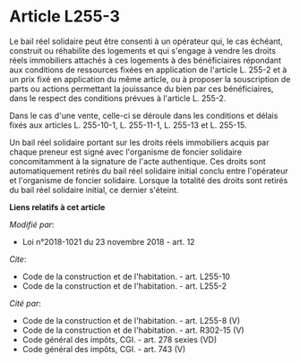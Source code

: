 # Article L255-3

Le bail réel solidaire peut être consenti à un opérateur qui, le cas échéant, construit ou réhabilite des logements et qui
s'engage à vendre les droits réels immobiliers attachés à ces logements à des bénéficiaires répondant aux conditions de
ressources fixées en application de l'article L. 255-2 et à un prix fixé en application du même article, ou à proposer la
souscription de parts ou actions permettant la jouissance du bien par ces bénéficiaires, dans le respect des conditions
prévues à l'article L. 255-2.

Dans le cas d'une vente, celle-ci se déroule dans les conditions et délais fixés aux articles L. 255-10-1, L. 255-11-1, L.
255-13 et L. 255-15.

Un bail réel solidaire portant sur les droits réels immobiliers acquis par chaque preneur est signé avec l'organisme de
foncier solidaire concomitamment à la signature de l'acte authentique. Ces droits sont automatiquement retirés du bail réel
solidaire initial conclu entre l'opérateur et l'organisme de foncier solidaire. Lorsque la totalité des droits sont retirés
du bail réel solidaire initial, ce dernier s'éteint.

**Liens relatifs à cet article**

_Modifié par_:

  - Loi n°2018-1021 du 23 novembre 2018 - art. 12

_Cite_:

  - Code de la construction et de l'habitation. - art. L255-10
  - Code de la construction et de l'habitation. - art. L255-2

_Cité par_:

  - Code de la construction et de l'habitation. - art. L255-8 (V)
  - Code de la construction et de l'habitation. - art. R302-15 (V)
  - Code général des impôts, CGI. - art. 278 sexies (VD)
  - Code général des impôts, CGI. - art. 743 (V)
